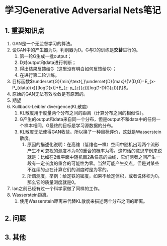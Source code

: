 # 学习Generative Adversarial Nets笔记

## 1. 重要知识点

1. GAN是一个无监督学习的算法。
2. 设GAN中的产生器为G，判别器为D。G与D的训练是**交替**进行的。
   1. 第一轮G生成一批output；
   2. D对output和data进行判断；
   3. 得出结果反馈给G（这里没有明白如何反馈给G）；
   4. 在进行第二轮训练。
3. 目标函数$\underset{G}{min}\text{,}\underset{D}{max}\{V(D,G)=E_{x-P_{data}(x)}[logD(x)]+E_{z-p_{z}(z)}[log(1-D(G(z)))]\}$。
4. 原始的GAN无法有效收敛是有原因的。
5. 期望
6. Kullback-Leibler divergence(KL散度)
   1. KL散度用于度量两个分布之间的距离（计算分布之间的相似性）。
   2. G产生的output和data来自同一个分布，但是output不和data中的任何一个样本相同。G最终的目标是学习源数据的分布。
   3. KL散度无法使得GAN收敛。所以换了一种目标评价，这就是Wasserstein散度。
      1. 原因的描述化说明：在高维（低维也一样）空间中随机出现两个流形产生不可忽视的测度不为0的重合的概率为零。这句话的意思举例来说就是：比如在2维平面中随机画2条任意的曲线，它们两者之间产生一段有一定长度的重合的可能性为零。当然可能产生交点，但是对某些不连续的点在计算它们的测度时是为零的。
      2. 所谓测度，举例：给定铁的密度，如果不给定体积，或者说体积为0。那么它的质量测度就是0。
7. Ian之前已经有过一个科学家做了同样的工作。
8. Wasserstein距离。
   1. 使用Wasserstein距离来代替KL散度来描述两个分布之间的距离。

## 2. 问题

## 3. 其他
